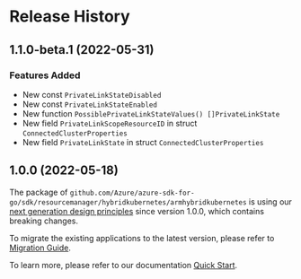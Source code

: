 # Release History

## 1.1.0-beta.1 (2022-05-31)
### Features Added

- New const `PrivateLinkStateDisabled`
- New const `PrivateLinkStateEnabled`
- New function `PossiblePrivateLinkStateValues() []PrivateLinkState`
- New field `PrivateLinkScopeResourceID` in struct `ConnectedClusterProperties`
- New field `PrivateLinkState` in struct `ConnectedClusterProperties`


## 1.0.0 (2022-05-18)

The package of `github.com/Azure/azure-sdk-for-go/sdk/resourcemanager/hybridkubernetes/armhybridkubernetes` is using our [next generation design principles](https://azure.github.io/azure-sdk/general_introduction.html) since version 1.0.0, which contains breaking changes.

To migrate the existing applications to the latest version, please refer to [Migration Guide](https://aka.ms/azsdk/go/mgmt/migration).

To learn more, please refer to our documentation [Quick Start](https://aka.ms/azsdk/go/mgmt).